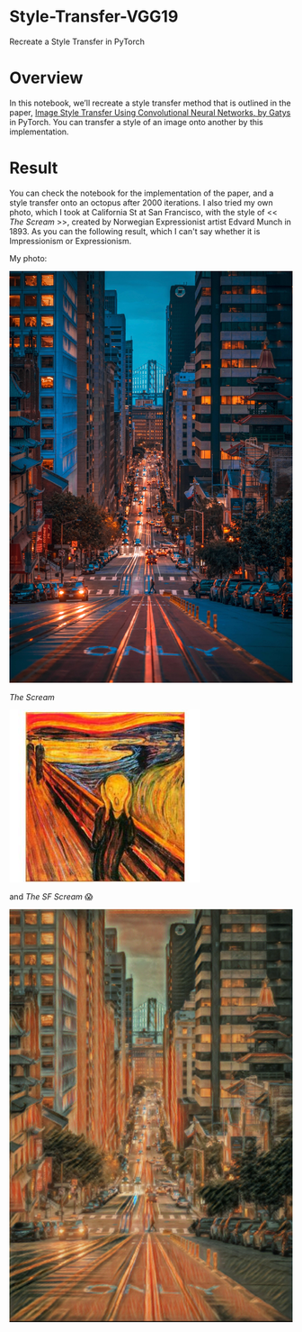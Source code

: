 # Style-Transfer-VGG19
Recreate a Style Transfer in PyTorch

[//]: # (Image References)

[image1]: ./readmeimgages/sf.jpeg "sf"
[image2]: ./readmeimgages/thescream.jpeg "scream"
[image3]: ./readmeimgages/transfer1.png "transfer"

# Overview

In this notebook, we’ll recreate a style transfer method that is outlined in the paper, [Image Style Transfer Using Convolutional Neural Networks, by Gatys]('https://www.cv-foundation.org/openaccess/content_cvpr_2016/papers/Gatys_Image_Style_Transfer_CVPR_2016_paper.pdf') in PyTorch. You can transfer a style of an image onto another by this implementation.

# Result

You can check the notebook for the implementation of the paper, and a style transfer onto an octopus after 2000 iterations. I also tried my own photo, which I took at California St at San Francisco, with the style of << *The Scream* >>, created by Norwegian Expressionist artist Edvard Munch in 1893. As you can the following result, which I can't say whether it is Impressionism or Expressionism.

My photo:

![sf][image1]

*The Scream*

![scream][image2]

and *The SF Scream* 😱

![transfer][image3]

